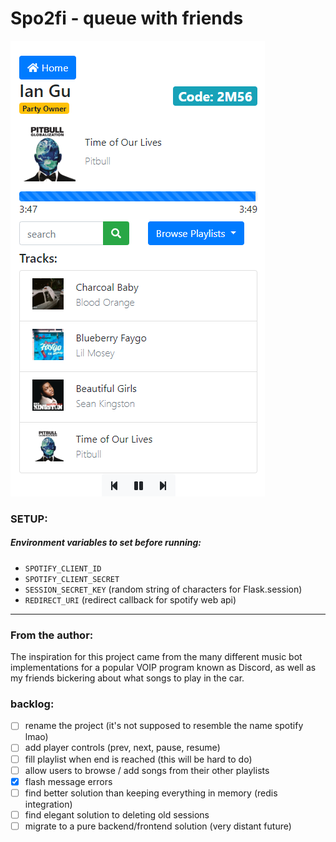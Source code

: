 # Spo2fi - queue with friends

![img](spo2fi-1.png)

### SETUP:
##### Environment variables to set before running:
- `SPOTIFY_CLIENT_ID`
- `SPOTIFY_CLIENT_SECRET`
- `SESSION_SECRET_KEY` (random string of characters for Flask.session)
- `REDIRECT_URI` (redirect callback for spotify web api)

---

### From the author:
The inspiration for this project came from the many different music bot implementations for a popular VOIP program known as Discord, as well as my friends bickering about what songs to play in the car. 

### backlog:
- [ ] rename the project (it's not supposed to resemble the name spotify lmao)
- [ ] add player controls (prev, next, pause, resume)
- [ ] fill playlist when end is reached (this will be hard to do)
- [ ] allow users to browse / add songs from their other playlists
- [x] flash message errors
- [ ] find better solution than keeping everything in memory (redis integration)
- [ ] find elegant solution to deleting old sessions
- [ ] migrate to a pure backend/frontend solution (very distant future)